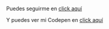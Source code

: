 Puedes seguirme en [click aquí](https://laurabarri.github.io/Curso-de-multimedia/)

Y puedes ver mi Codepen en [click aquí](https://codepen.io/laurabarri)



